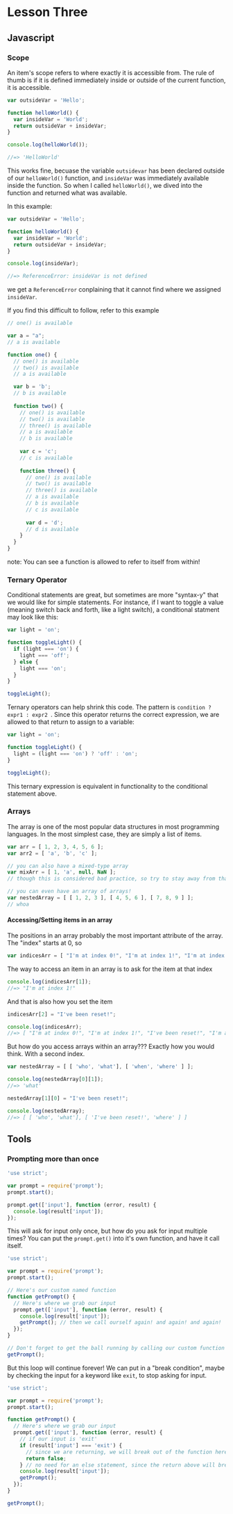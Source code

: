 # Lesson Three
## Javascript

### Scope
An item's scope refers to where exactly it is accessible from. The rule of thumb is if it is defined immediately inside or outside of the current function, it is accessible.
```javascript
var outsideVar = 'Hello';

function helloWorld() {
  var insideVar = 'World';
  return outsideVar + insideVar;
}

console.log(helloWorld());

//=> 'HelloWorld'
```
This works fine, becuase the variable `outsidevar` has been declared outside of our `helloWorld()` function, and `insideVar` was immediately available inside the function. So when I called `helloWorld()`, we dived into the function and returned what was available.

In this example:
```javascript
var outsideVar = 'Hello';

function helloWorld() {
  var insideVar = 'World';
  return outsideVar + insideVar;
}

console.log(insideVar);

//=> ReferenceError: insideVar is not defined
```
we get a `ReferenceError` conplaining that it cannot find where we assigned `insideVar`.

If you find this difficult to follow, refer to this example
```javascript
// one() is available

var a = "a";
// a is available

function one() {
  // one() is available
  // two() is available
  // a is available

  var b = 'b';
  // b is available
  
  function two() {
    // one() is available
    // two() is available
    // three() is available
    // a is available
    // b is available
    
    var c = 'c';
    // c is available
    
    function three() {
      // one() is available
      // two() is available
      // three() is available
      // a is available
      // b is available
      // c is available
      
      var d = 'd';
      // d is available
    }
  }
}
```
note: You can see a function is allowed to refer to itself from within!

### Ternary Operator
Conditional statements are great, but sometimes are more "syntax-y" that we would like for simple statements.
For instance, if I want to toggle a value (meaning switch back and forth, like a light switch), a conditional statment may look like this:
```javascript
var light = 'on';

function toggleLight() {
  if (light === 'on') {
    light === 'off';
  } else {
    light === 'on';
  }
}

toggleLight();
```

Ternary operators can help shrink this code. The pattern is `condition ? expr1 : expr2 `. Since this operator returns the correct expression, we are allowed to that return to assign to a variable:
```javascript
var light = 'on';

function toggleLight() {
  light = (light === 'on') ? 'off' : 'on';
}

toggleLight();
```
This ternary expression is equivalent in functionality to the conditional statement above.

### Arrays
The array is one of the most popular data structures in most programming languages. In the most simplest case, they are simply a list of items.
```javascript
var arr = [ 1, 2, 3, 4, 5, 6 ];
var arr2 = [ 'a', 'b', 'c' ];

// you can also have a mixed-type array
var mixArr = [ 1, 'a', null, NaN ];
// though this is considered bad practice, so try to stay away from that

// you can even have an array of arrays!
var nestedArray = [ [ 1, 2, 3 ], [ 4, 5, 6 ], [ 7, 8, 9 ] ];
// whoa
```

#### Accessing/Setting items in an array
The positions in an array probably the most important attribute of the array. The "index" starts at 0, so
```javascript
var indicesArr = [ "I'm at index 0!", "I'm at index 1!", "I'm at index 2!", "I'm at index 3!" ];
```
The way to access an item in an array is to ask for the item at that index
```javascript
console.log(indicesArr[1]);
//=> "I'm at index 1!"
```
And that is also how you set the item
```javascript
indicesArr[2] = "I've been reset!";

console.log(indicesArr);
//=> [ "I'm at index 0!", "I'm at index 1!", "I've been reset!", "I'm at index 3!" ]
```

But how do you access arrays within an array??? Exactly how you would think. With a second index.
```javascript
var nestedArray = [ [ 'who', 'what'], [ 'when', 'where' ] ];

console.log(nestedArray[0][1]);
//=> 'what'

nestedArray[1][0] = "I've been reset!";

console.log(nestedArray);
//=> [ [ 'who', 'what'], [ 'I've been reset!', 'where' ] ]
```

## Tools
### Prompting more than once
```javascript
'use strict';

var prompt = require('prompt');
prompt.start();

prompt.get(['input'], function (error, result) {
  console.log(result['input']);
});
```
This will ask for input only once, but how do you ask for input multiple times? You can put the `prompt.get()` into it's own function, and have it call itself.

```javascript
'use strict';

var prompt = require('prompt');
prompt.start();

// Here's our custom named function
function getPrompt() {
  // Here's where we grab our input  
  prompt.get(['input'], function (error, result) {
    console.log(result['input']);
    getPrompt(); // then we call ourself again! and again! and again!
  });
}

// Don't forget to get the ball running by calling our custom function once!
getPrompt();
```
But this loop will continue forever! We can put in a "break condition", maybe by checking the input for a keyword like `exit`, to stop asking for input.

```javascript
'use strict';

var prompt = require('prompt');
prompt.start();

function getPrompt() {
  // Here's where we grab our input  
  prompt.get(['input'], function (error, result) {
    // if our input is 'exit'
    if (result['input'] === 'exit') {
      // since we are returning, we will break out of the function here
      return false;
    } // no need for an else statement, since the return above will break us out of the function if we hit it
    console.log(result['input']);
    getPrompt();
  });
}

getPrompt();
```
